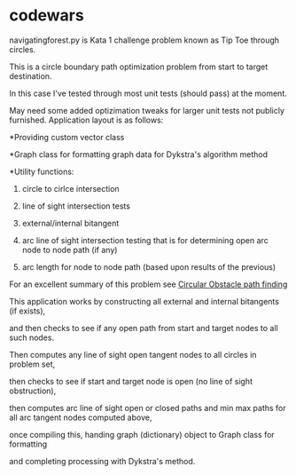 # codewars
navigatingforest.py is Kata 1 challenge problem known as Tip Toe through circles.

This is a circle boundary path optimization problem from start to target destination.

In this case I've tested through most unit tests (should pass) at the moment.

May need some added optizimation tweaks for larger unit tests not publicly furnished.
Application layout is as follows:

*Providing custom vector class

*Graph class for formatting graph data for Dykstra's algorithm method

*Utility functions: 

  1. circle to cirlce intersection 
  
  2. line of sight intersection tests 
  
  3. external/internal bitangent
  
  4. arc line of sight intersection testing that is for determining open arc node to node path (if any)
  
  5. arc length for node to node path (based upon results of the previous)
  
For an excellent summary of this problem see 
[Circular Obstacle path finding](https://redblobgames.github.io/circular-obstacle-pathfinding/)

This application works by constructing all external and internal bitangents (if exists), 

and then checks to see if any open path from start and target nodes to all such nodes.

Then computes any line of sight open tangent nodes to all circles in problem set,

then checks to see if start and target node is open (no line of sight obstruction),

then computes arc line of sight open or closed paths and min max paths for all arc tangent nodes computed above,

once compiling this, handing graph (dictionary) object to Graph class for formatting 

and completing processing with Dykstra's method.
